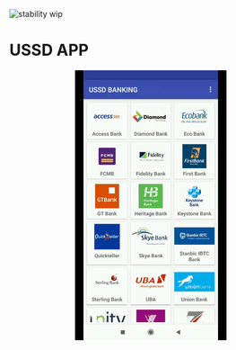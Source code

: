 ![stability wip](https://img.shields.io/badge/stability-work_in_progress-lightgrey.svg "stability wip")

# USSD APP

<div style="text-align:center">
    <img src="./gif/usage.gif" />
</div>
